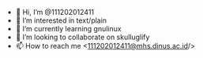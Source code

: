 - 👋 Hi, I’m @111202012411
- 👀 I’m interested in text/plain
- 🌱 I’m currently learning gnulinux
- 💞️ I’m looking to collaborate on skulluglify
- 📫 How to reach me <111202012411@mhs.dinus.ac.id/>
